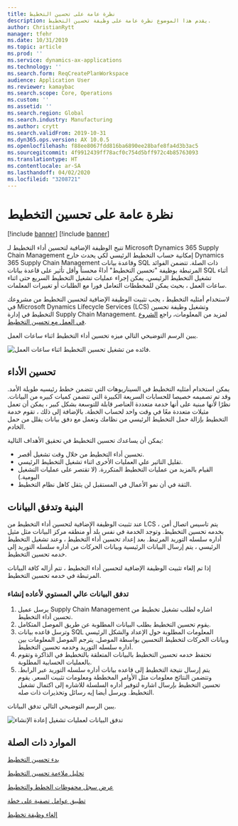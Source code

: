 ```yaml
---
title: نظرة عامة على تحسين التخطيط‬
description: يقدم هذا الموضوع نظرة عامة على وظيفة تحسين التخطيط.
author: ChristianRytt
manager: tfehr
ms.date: 10/31/2019
ms.topic: article
ms.prod: ''
ms.service: dynamics-ax-applications
ms.technology: ''
ms.search.form: ReqCreatePlanWorkspace
audience: Application User
ms.reviewer: kamaybac
ms.search.scope: Core, Operations
ms.custom: ''
ms.assetid: ''
ms.search.region: Global
ms.search.industry: Manufacturing
ms.author: crytt
ms.search.validFrom: 2019-10-31
ms.dyn365.ops.version: AX 10.0.5
ms.openlocfilehash: f88ee8067fdd816ba6890ee28bafe8fa4d3b3ac5
ms.sourcegitcommit: 4f9912439ff78acf0c754d5bff972c4b85763093
ms.translationtype: HT
ms.contentlocale: ar-SA
ms.lasthandoff: 04/02/2020
ms.locfileid: "3208721"
---
```

# <a name="planning-optimization-overview"></a>نظرة عامة على تحسين التخطيط‬

[!include [banner](../../includes/banner.md)]
[!include [banner](../../includes/preview-banner.md)]

تتيح الوظيفة الإضافية لتحسين أداء التخطيط لـ Microsoft Dynamics 365 Supply Chain Management إمكانية حساب التخطيط الرئيسي لكي يحدث خارج Dynamics 365 Supply Chain Management وقاعدة بيانات SQL ذات الصلة. تتضمن الفوائد المرتبطة بوظيفة "تحسين التخطيط" أداءً محسناً وأقل تأثير على قاعدة بيانات SQL أثناء تشغيل التخطيط الرئيسي. يمكن إجراء عمليات تشغيل التخطيط السريع حتى اثناء ساعات العمل ، بحيث يمكن للمخططات التعامل فورا مع الطلبات أو تغييرات المعلمات.

لاستخدام أمثليه التخطيط ، يجب تثبيت الوظيفة الإضافية لتحسين التخطيط من مشروعك في Microsoft Dynamics Lifecycle Services (LCS) وتشغيل وظيفة تحسين التخطيط في إدارة Supply Chain Management. لمزيد من المعلومات، راجع [الشروع في العمل مع تحسين التخطيط](get-started.md).

يبين الرسم التوضيحي التالي ميزه تحسين أداء التخطيط اثناء ساعات العمل.

![فائده من تشغيل تحسين التخطيط اثناء ساعات العمل.](media/PlanningOptimization1.png)

## <a name="improved-performance"></a>تحسين الأداء

يمكن استخدام أمثليه التخطيط في السيناريوهات التي تتضمن خطط رئيسيه طويلة الأمد. وقد تم تصميمه خصيصا للحسابات السريعة الكبيرة التي تتضمن كميات كبيره من البيانات. نظرًا لأنها مبنية على أنها خدمة متعددة العناصر قابلة للتوسعة بشكل كبير ، يمكن أن تعمل مثيلات متعددة معًا في وقت واحد لحساب الخطة. بالإضافة إلى ذلك ، تقوم خدمة التخطيط بإزالة حمل التخطيط الرئيسي من نظامك وتعمل مع دفق بيانات يقلل من حمل الخادم.

يمكن أن يساعدك تحسين التخطيط في تحقيق الأهداف التالية:

- تحسين أداء التخطيط من خلال وقت تشغيل أقصر.
- تقليل التاثير علي العمليات الأخرى اثناء تشغيل التخطيط الرئيسي.
- القيام بالمزيد من عمليات التخطيط المتكررة. (لا تقتصر على عمليات التشغيل اليومية.)
- الثقة في أن نمو الأعمال في المستقبل لن يثقل كاهل نظام التخطيط.

## <a name="architecture-and-data-flow"></a>البنية وتدفق البيانات

عند تثبيت الوظيفة الإضافية لتحسين أداء التخطيط من LCS ، يتم تاسيس اتصال أمن بخدمه تحسين التخطيط. وتوجد الخدمة في نفس بلد أو منطقه مركز البيانات مثل مثيل أداره سلسله التوريد المرتبط. بعد إعداد تحسين أداء التخطيط ، وعند تشغيل التخطيط الرئيسي ، يتم إرسال البيانات الرئيسية وبيانات الحركات من أداره سلسله التوريد إلى خدمه تحسين التخطيط.

إذا تم إلغاء تثبيت الوظيفة الإضافية لتحسين أداء التخطيط ، تتم أزاله كافة البيانات المرتبطة في خدمه تحسين التخطيط.

### <a name="high-level-data-flow-for-regeneration-runs"></a>تدفق البيانات عالي المستوي لأعاده إنشاء

1. يرسل عميل Supply Chain Management اشاره لطلب تشغيل تخطيط من تحسين أداء التخطيط.
2. يقوم تحسين التخطيط بطلب البيانات المطلوبة عن طريق الموصل المتكامل.
3. وترسل قاعده بيانات SQL المعلومات المطلوبة حول الإعداد والشكل الرئيسي وبيانات الحركات لتخطيط التحسين بواسطة الموصل. يترجم الموصل المعلومات بين أداره سلسله التوريد وخدمه تحسين التخطيط.
4. تحتفظ خدمه تحسين التخطيط بالبيانات المتعلقة بالتخطيط في الذاكرة وتقوم بالعمليات الحسابية المطلوبة.
5. يتم إرسال نتيجة التخطيط إلى قاعده بيانات أداره سلسله التوريد عبر الرابط. وتتضمن النتائج معلومات مثل الأوامر المخططة ومعلومات تثبيت السعر. يقوم تحسين التخطيط بإرسال اشاره لتوفير أداره السلسلة للاشاره إلى اكتمال تشغيل التخطيط. ويرسل أيضا إيه رسائل وتحذيرات ذات صله.

يبين الرسم التوضيحي التالي تدفق البيانات.

![تدفق البيانات لعمليات تشغيل إعادة الإنشاء](media/PlanningOptimization2.png)

## <a name="related-resources"></a>الموارد ذات الصلة

[بدء تحسين التخطيط](get-started.md)

[تحليل ملاءمة تحسين التخطيط](planning-optimization-fit-analysis.md)

[عرض سجل محفوظات الخطط والتخطيط](plan-history-logs.md)

[تطبيق عوامل تصفية على خطة](plan-filters.md)

[إلغاء وظيفة تخطيط](cancel-planning-job.md)
